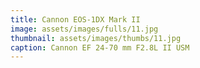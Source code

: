 ```yaml
---
title: Cannon EOS-1DX Mark II
image: assets/images/fulls/11.jpg
thumbnail: assets/images/thumbs/11.jpg
caption: Cannon EF 24-70 mm F2.8L II USM
---
```

